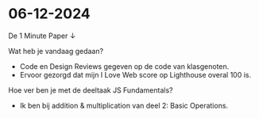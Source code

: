 # 06-12-2024

De 1 Minute Paper ↓
      <p>Wat heb je vandaag gedaan?</p>
      <ul>
        <li>Code en Design Reviews gegeven op de code van klasgenoten.</li>
        <li>Ervoor gezorgd dat mijn I Love Web score op Lighthouse overal 100 is.</li>
      </ul>

Hoe ver ben je met de deeltaak JS Fundamentals?</p>
      <ul>
        <li>Ik ben bij addition & multiplication van deel 2: Basic Operations.</li>
      </ul>